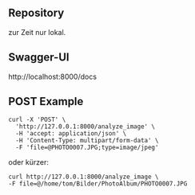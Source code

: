 ## Repository
zur Zeit nur lokal.

## Swagger-UI
http://localhost:8000/docs

## POST Example
```
curl -X 'POST' \
  'http://127.0.0.1:8000/analyze_image' \
  -H 'accept: application/json' \
  -H 'Content-Type: multipart/form-data' \
  -F 'file=@PHOTO0007.JPG;type=image/jpeg'
```
oder kürzer:
```
curl http://127.0.0.1:8000/analyze_image \
-F file=@/home/tom/Bilder/PhotoAlbum/PHOTO0007.JPG
```